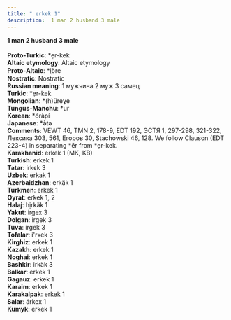 ```yaml
---
title: " erkek 1"
description:  1 man 2 husband 3 male
---
```

<strong> 1 man 2 husband 3 male</strong><br><br>
<strong>Proto-Turkic</strong>:  *ẹr-kek<br>
<strong>Altaic etymology</strong>:  Altaic etymology<br>
<strong> Proto-Altaic</strong>:  *i̯òre<br>
<strong>Nostratic</strong>:  Nostratic<br>
<strong>Russian meaning</strong>:  1 мужчина 2 муж 3 самец<br>
<strong>Turkic</strong>:  *ẹr-kek<br>
<strong>Mongolian</strong>:  *(h)üreɣe<br>
<strong>Tungus-Manchu</strong>:  *ur<br>
<strong>Korean</strong>:  *óràpí<br>
<strong>Japanese</strong>:  *ǝ̀tǝ<br>
<strong>Comments</strong>:  VEWT 46, TMN 2, 178-9, EDT 192, ЭСТЯ 1, 297-298, 321-322, Лексика 303, 561, Егоров 30, Stachowski 46, 128. We follow Clauson (EDT 223-4) in separating *ēr from *ẹr-kek.<br>
<strong>Karakhanid</strong>:  erkek 1 (MK, KB)<br>
<strong>Turkish</strong>:  erkek 1<br>
<strong>Tatar</strong>:  irkɛk 3<br>
<strong>Uzbek</strong>:  erkak 1<br>
<strong>Azerbaidzhan</strong>:  erkäk 1<br>
<strong>Turkmen</strong>:  erkek 1<br>
<strong>Oyrat</strong>:  erkek 1, 2<br>
<strong>Halaj</strong>:  hịrkäk 1<br>
<strong>Yakut</strong>:  irgex 3<br>
<strong>Dolgan</strong>:  irgek 3<br>
<strong>Tuva</strong>:  irgek 3<br>
<strong>Tofalar</strong>:  i'rxek 3<br>
<strong>Kirghiz</strong>:  erkek 1<br>
<strong>Kazakh</strong>:  erkek 1<br>
<strong>Noghai</strong>:  erkek 1<br>
<strong>Bashkir</strong>:  irkäk 3<br>
<strong>Balkar</strong>:  erkek 1<br>
<strong>Gagauz</strong>:  erkek 1<br>
<strong>Karaim</strong>:  erkek 1<br>
<strong>Karakalpak</strong>:  erkek 1<br>
<strong>Salar</strong>:  ärkex 1<br>
<strong>Kumyk</strong>:  erkek 1<br>


